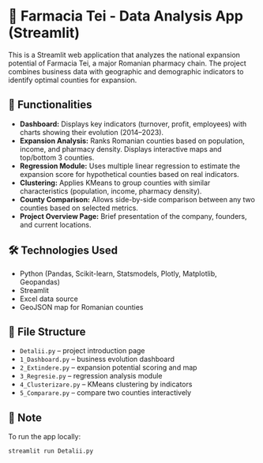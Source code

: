 # 🧪 Farmacia Tei - Data Analysis App (Streamlit)

This is a Streamlit web application that analyzes the national expansion potential of Farmacia Tei, a major Romanian pharmacy chain. The project combines business data with geographic and demographic indicators to identify optimal counties for expansion.

## 🚀 Functionalities

- **Dashboard:** Displays key indicators (turnover, profit, employees) with charts showing their evolution (2014–2023).
- **Expansion Analysis:** Ranks Romanian counties based on population, income, and pharmacy density. Displays interactive maps and top/bottom 3 counties.
- **Regression Module:** Uses multiple linear regression to estimate the expansion score for hypothetical counties based on real indicators.
- **Clustering:** Applies KMeans to group counties with similar characteristics (population, income, pharmacy density).
- **County Comparison:** Allows side-by-side comparison between any two counties based on selected metrics.
- **Project Overview Page:** Brief presentation of the company, founders, and current locations.

## 🛠 Technologies Used

- Python (Pandas, Scikit-learn, Statsmodels, Plotly, Matplotlib, Geopandas)
- Streamlit
- Excel data source
- GeoJSON map for Romanian counties

## 📂 File Structure

- `Detalii.py` – project introduction page
- `1_Dashboard.py` – business evolution dashboard
- `2_Extindere.py` – expansion potential scoring and map
- `3_Regresie.py` – regression analysis module
- `4_Clusterizare.py` – KMeans clustering by indicators
- `5_Comparare.py` – compare two counties interactively

## 📌 Note

To run the app locally:
```bash
streamlit run Detalii.py
